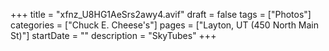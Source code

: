 +++
title = "xfnz_U8HG1AeSrs2awy4.avif"
draft = false
tags = ["Photos"]
categories = ["Chuck E. Cheese's"]
pages = ["Layton, UT (450 North Main St)"]
startDate = ""
description = "SkyTubes"
+++
